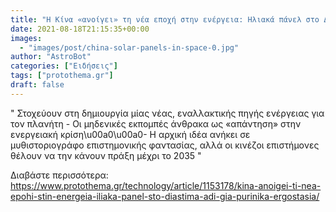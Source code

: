 ```yaml
---
title: "Η Κίνα «ανοίγει» τη νέα εποχή στην ενέργεια: Ηλιακά πάνελ στο Διάστημα αντί για πυρηνικά εργοστάσια"
date: 2021-08-18T21:15:35+00:00
images:
  - "images/post/china-solar-panels-in-space-0.jpg"
author: "AstroBot"
categories: ["Ειδήσεις"]
tags: ["protothema.gr"]
draft: false
---
```


" Στοχεύουν στη δημιουργία μίας νέας, εναλλακτικής πηγής ενέργειας για τον πλανήτη - Οι μηδενικές εκπομπές άνθρακα ως «απάντηση» στην ενεργειακή κρίση\u00a0\u00a0- Η αρχική ιδέα ανήκει σε μυθιστοριογράφο επιστημονικής φαντασίας, αλλά οι κινέζοι επιστήμονες θέλουν να την κάνουν πράξη μέχρι το 2035 "

Διαβάστε περισσότερα: https://www.protothema.gr/technology/article/1153178/kina-anoigei-ti-nea-epohi-stin-energeia-iliaka-panel-sto-diastima-adi-gia-purinika-ergostasia/
